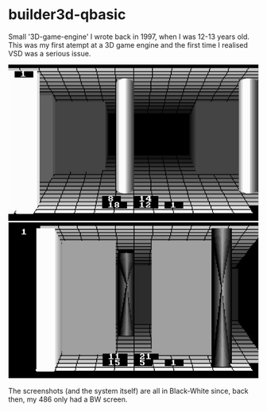 builder3d-qbasic
================

Small '3D-game-engine' I wrote back in 1997, when I was 12-13 years old. This was my first atempt at a 3D game engine and the first time I realised VSD was a serious issue.

![Simple 3D game](/screenshot.jpg?raw=true "Walls and hallways. Everything done with tabulated screen positions")
![Lots of preset objects](/screenshot2.jpg?raw=true "There were some other object types as well. Even teleporters")

The screenshots (and the system itself) are all in Black-White since, back then, my 486 only had a BW screen.
